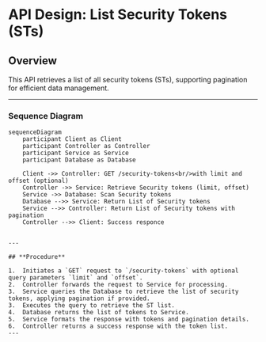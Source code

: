 # API Design: List Security Tokens (STs)

## Overview
This API retrieves a list of all security tokens (STs), supporting pagination for efficient data management. 

---

### Sequence Diagram
```mermaid
sequenceDiagram
    participant Client as Client
    participant Controller as Controller
    participant Service as Service
    participant Database as Database

    Client ->> Controller: GET /security-tokens<br/>with limit and offset (optional)
    Controller ->> Service: Retrieve Security tokens (limit, offset)
    Service ->> Database: Scan Security tokens 
    Database -->> Service: Return List of Security tokens
    Service -->> Controller: Return List of Security tokens with pagination
    Controller -->> Client: Success responce


---

## **Procedure**

1.  Initiates a `GET` request to `/security-tokens` with optional query parameters `limit` and `offset`.
2.  Controller forwards the request to Service for processing.
3.  Service queries the Database to retrieve the list of security tokens, applying pagination if provided.
3.  Executes the query to retrieve the ST list. 
4.  Database returns the list of tokens to Service.
5.  Service formats the response with tokens and pagination details.
6.  Controller returns a success response with the token list.
---

